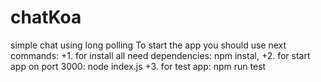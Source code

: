 # chatKoa
simple chat using long polling
To start the app you should use next commands: 
 +1. for install all need dependencies: npm instal,
 +2. for start app on port 3000: node index.js
 +3. for test app: npm run test 
